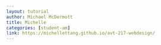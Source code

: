 ```yaml
---
layout: tutorial
author: Michael McDermott
title: Michelle
categories: [student-am]
link: https://michellettang.github.io/avt-217-webdesign/
---
```

